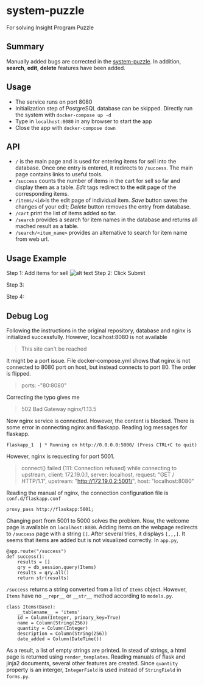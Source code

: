 # system-puzzle
For solving Insight Program Puzzle
## Summary

Manually added bugs are corrected in the [system-puzzle](https://github.com/InsightDataScience/systems-puzzle). In addition, **search**, **edit**, **delete** features have been added.

## Usage
* The service runs on port 8080
* Initialization step of PostgreSQL database can be skipped. Directly run the system with `docker-compose up -d`
* Type in `localhost:8080` in any browser to start the app
* Close the app with `docker-compose down`

## API
* `/` is the main page and is used for entering items for sell into the database. Once one entry is entered, it redirects to `/success`. The main page contains links to useful tools.
* `/success` counts the number of items in the cart for sell so far and display them as a table. *Edit* tags redirect to the edit page of the corresponding items.
* `/items/<id>`is the edit page of individual item. *Save* button saves the changes of your edit; *Delete* button removes the entry from database.
* `/cart` print the list of items added so far.
* `/search` provides a search for item names in the database and returns all mached result as a table.
* `/search/<item_name>` provides an alternative to search for item name from web url.

## Usage Example
Step 1: Add items for sell
![alt text]()
Step 2: Click Submit

Step 3:

Step 4:

## Debug Log
Following the instructions in the original repository, database and nginx is initialized successfully.  However, localhost:8080 is not available

> This site can't be reached

It might be a port issue. File docker-compose.yml shows that nginx is not connected to 8080 port on host, but instead connects to port 80. The order is flipped. 

>ports:
>   \-"80:8080"

Correcting the typo gives me 

> 502 Bad Gateway
> nginx/1.13.5

Now nginx service is connected. However, the content is blocked. There is some error in connecting nginx and flaskapp. Reading log messages for flaskapp.

```
flaskapp_1  | * Running on http://0.0.0.0:5000/ (Press CTRL+C to quit)
```

However, nginx is requesting for port 5001.

>connect() failed (111: Connection refused) while connecting to upstream, client: 172.19.0.1, server: localhost, request: "GET / HTTP/1.1", upstream: "http://172.19.0.2:5001/", host: "localhost:8080"

Reading the manual of nginx, the connection configuration file is `conf.d/flaskapp.conf`

```
proxy_pass http://flaskapp:5001;
```

Changing port from 5001 to 5000 solves the problem. Now, the welcome page is available on `localhost:8080`. Adding items on the webpage redirects to `/success` page with a string `[]`. After several tries, it displays `[,,,]`. It seems that items are added but is not visualized correctly. In `app.py`,

```
@app.route("/success")
def success():
    results = []
    qry = db_session.query(Items)
    results = qry.all()
    return str(results)
```

`/success` returns a string converted from a list of `Items` object. However, `Items` have no `__repr__` or `__str__` method according to `models.py`.

```
class Items(Base):
    __tablename__ = 'items'
    id = Column(Integer, primary_key=True)
    name = Column(String(256))
    quantity = Column(Integer)
    description = Column(String(256))
    date_added = Column(DateTime())
```

As a result, a list of empty strings are printed. In stead of strings, a html page is returned using `render_templates`. Reading manuals of flask and jinja2 documents, several other features are created. Since `quantity` property is an interger, `IntegerField` is used instead of `StringField` in `forms.py`.
